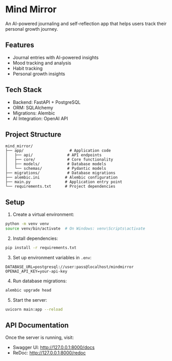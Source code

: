 # Mind Mirror

An AI-powered journaling and self-reflection app that helps users track their personal growth journey.

## Features

- Journal entries with AI-powered insights
- Mood tracking and analysis
- Habit tracking
- Personal growth insights

## Tech Stack

- Backend: FastAPI + PostgreSQL
- ORM: SQLAlchemy
- Migrations: Alembic
- AI Integration: OpenAI API

## Project Structure

```
mind_mirror/
├── app/                    # Application code
│   ├── api/               # API endpoints
│   ├── core/              # Core functionality
│   ├── models/            # Database models
│   └── schemas/           # Pydantic models
├── migrations/            # Database migrations
├── alembic.ini           # Alembic configuration
├── main.py               # Application entry point
└── requirements.txt      # Project dependencies
```

## Setup

1. Create a virtual environment:
```bash
python -m venv venv
source venv/bin/activate  # On Windows: venv\Scripts\activate
```

2. Install dependencies:
```bash
pip install -r requirements.txt
```

3. Set up environment variables in `.env`:
```
DATABASE_URL=postgresql://user:pass@localhost/mindmirror
OPENAI_API_KEY=your-api-key
```

4. Run database migrations:
```bash
alembic upgrade head
```

5. Start the server:
```bash
uvicorn main:app --reload
```

## API Documentation

Once the server is running, visit:
- Swagger UI: http://127.0.0.1:8000/docs
- ReDoc: http://127.0.0.1:8000/redoc
